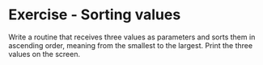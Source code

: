 # Exercise - Sorting values

Write a routine that receives three values as parameters and sorts them in ascending order, meaning from the smallest to the largest. Print the three values on the screen.
